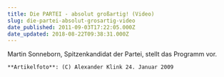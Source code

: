 ```yaml
---
title: Die PARTEI - absolut großartig! (Video)
slug: die-partei-absolut-grosartig-video
date_published: 2011-09-03T17:22:05.000Z
date_updated: 2018-08-22T09:38:31.000Z
---
```


Martin Sonneborn, Spitzenkandidat der Partei, stellt das Programm vor.

`**Artikelfoto**: (C) Alexander Klink 24. Januar 2009`
